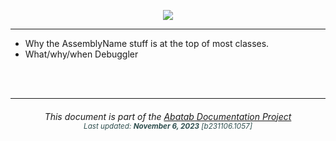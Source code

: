 <div align="center">

![](../../.github/resources/images/logos/abatab-documentation-project-logo.png)

</div>

***

- Why the AssemblyName stuff is at the top of most classes.
- What/why/when Debuggler

<br>
<br>

***

<div align="center">
	<h6>
		This document is part of the <a href="https://spectrum-health-systems.github.io/Abatab-Documentation-Project/">Abatab Documentation Project</a>
		<br>
		<sub style="color:DarkSlateGrey;">
			Last updated: <b>November 6, 2023</b> [b231106.1057]
		</sub>
	</h6>
</div>
